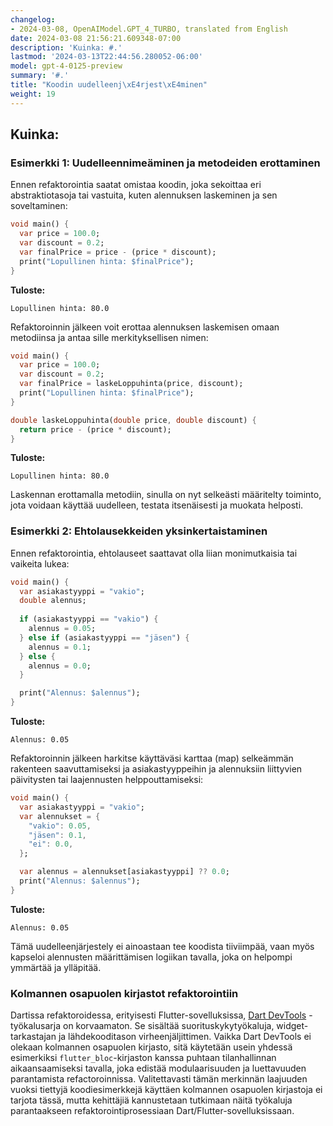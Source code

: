 ```yaml
---
changelog:
- 2024-03-08, OpenAIModel.GPT_4_TURBO, translated from English
date: 2024-03-08 21:56:21.609348-07:00
description: 'Kuinka: #.'
lastmod: '2024-03-13T22:44:56.280052-06:00'
model: gpt-4-0125-preview
summary: '#.'
title: "Koodin uudelleenj\xE4rjest\xE4minen"
weight: 19
---
```


## Kuinka:


### Esimerkki 1: Uudelleennimeäminen ja metodeiden erottaminen
Ennen refaktorointia saatat omistaa koodin, joka sekoittaa eri abstraktiotasoja tai vastuita, kuten alennuksen laskeminen ja sen soveltaminen:

```dart
void main() {
  var price = 100.0;
  var discount = 0.2;
  var finalPrice = price - (price * discount);
  print("Lopullinen hinta: $finalPrice");
}
```

**Tuloste:**
```
Lopullinen hinta: 80.0
```

Refaktoroinnin jälkeen voit erottaa alennuksen laskemisen omaan metodiinsa ja antaa sille merkityksellisen nimen:

```dart
void main() {
  var price = 100.0;
  var discount = 0.2;
  var finalPrice = laskeLoppuhinta(price, discount);
  print("Lopullinen hinta: $finalPrice");
}

double laskeLoppuhinta(double price, double discount) {
  return price - (price * discount);
}
```

**Tuloste:**
```
Lopullinen hinta: 80.0
```

Laskennan erottamalla metodiin, sinulla on nyt selkeästi määritelty toiminto, jota voidaan käyttää uudelleen, testata itsenäisesti ja muokata helposti.

### Esimerkki 2: Ehtolausekkeiden yksinkertaistaminen
Ennen refaktorointia, ehtolauseet saattavat olla liian monimutkaisia tai vaikeita lukea:

```dart
void main() {
  var asiakastyyppi = "vakio";
  double alennus;
  
  if (asiakastyyppi == "vakio") {
    alennus = 0.05;
  } else if (asiakastyyppi == "jäsen") {
    alennus = 0.1;
  } else {
    alennus = 0.0;
  }

  print("Alennus: $alennus");
}
```

**Tuloste:**
```
Alennus: 0.05
```

Refaktoroinnin jälkeen harkitse käyttäväsi karttaa (map) selkeämmän rakenteen saavuttamiseksi ja asiakastyyppeihin ja alennuksiin liittyvien päivitysten tai laajennusten helppouttamiseksi:

```dart
void main() {
  var asiakastyyppi = "vakio";
  var alennukset = {
    "vakio": 0.05,
    "jäsen": 0.1,
    "ei": 0.0,
  };

  var alennus = alennukset[asiakastyyppi] ?? 0.0;
  print("Alennus: $alennus");
}
```

**Tuloste:**
```
Alennus: 0.05
```

Tämä uudelleenjärjestely ei ainoastaan tee koodista tiiviimpää, vaan myös kapseloi alennusten määrittämisen logiikan tavalla, joka on helpompi ymmärtää ja ylläpitää.

### Kolmannen osapuolen kirjastot refaktorointiin
Dartissa refaktoroidessa, erityisesti Flutter-sovelluksissa, [Dart DevTools](https://dart.dev/tools/dart-devtools) -työkalusarja on korvaamaton. Se sisältää suorituskykytyökaluja, widget-tarkastajan ja lähdekooditason virheenjäljittimen. Vaikka Dart DevTools ei olekaan kolmannen osapuolen kirjasto, sitä käytetään usein yhdessä esimerkiksi `flutter_bloc`-kirjaston kanssa puhtaan tilanhallinnan aikaansaamiseksi tavalla, joka edistää modulaarisuuden ja luettavuuden parantamista refactoroinnissa. Valitettavasti tämän merkinnän laajuuden vuoksi tiettyjä koodiesimerkkejä käyttäen kolmannen osapuolen kirjastoja ei tarjota tässä, mutta kehittäjiä kannustetaan tutkimaan näitä työkaluja parantaakseen refaktorointiprosessiaan Dart/Flutter-sovelluksissaan.
